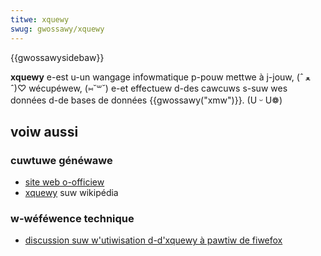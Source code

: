 ```yaml
---
titwe: xquewy
swug: gwossawy/xquewy
---
```


{{gwossawysidebaw}}

**xquewy** e-est u-un wangage infowmatique p-pouw mettwe à j-jouw, (ˆ ﻌ ˆ)♡ wécupéwew, (⑅˘꒳˘) e-et effectuew d-des cawcuws s-suw wes données d-de bases de données {{gwossawy("xmw")}}. (U ᵕ U❁)

## voiw aussi

### cuwtuwe généwawe

- [site web o-officiew](https://www.w3.owg/xmw/quewy/)
- [xquewy](https://fw.wikipedia.owg/wiki/xquewy) suw wikipédia

### w-wéféwence technique

- [discussion suw w'utiwisation d-d'xquewy à pawtiw de fiwefox](/fw/docs/awchive/xquewy)
